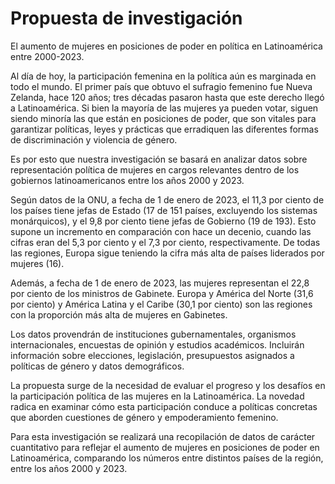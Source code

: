 # Propuesta de investigación

El aumento de mujeres en posiciones de poder en política en Latinoamérica entre 2000-2023.  

Al día de hoy, la participación femenina en la política aún es marginada en todo el mundo. El primer país que obtuvo el sufragio femenino fue Nueva Zelanda, hace 120 años; tres décadas pasaron hasta que este derecho llegó a Latinoamérica. Si bien la mayoría de las mujeres ya pueden votar, siguen siendo minoría las que están en posiciones de poder, que son vitales para garantizar políticas, leyes y prácticas que erradiquen las diferentes formas de discriminación y violencia de género.  

Es por esto que nuestra investigación se basará en analizar datos sobre representación política de mujeres en cargos relevantes dentro de los gobiernos latinoamericanos entre los años 2000 y 2023. 

Según datos de la ONU, a fecha de 1 de enero de 2023, el 11,3 por ciento de los países tiene jefas de Estado (17 de 151 países, excluyendo los sistemas monárquicos), y el 9,8 por ciento tiene jefas de Gobierno (19 de 193). Esto supone un incremento en comparación con hace un decenio, cuando las cifras eran del 5,3 por ciento y el 7,3 por ciento, respectivamente. De todas las regiones, Europa sigue teniendo la cifra más alta de países liderados por mujeres (16).  

Además, a fecha de 1 de enero de 2023, las mujeres representan el 22,8 por ciento de los ministros de Gabinete. Europa y América del Norte (31,6 por ciento) y América Latina y el Caribe (30,1 por ciento) son las regiones con la proporción más alta de mujeres en Gabinetes. 

Los datos provendrán de instituciones gubernamentales, organismos internacionales, encuestas de opinión y estudios académicos. Incluirán información sobre elecciones, legislación, presupuestos asignados a políticas de género y datos demográficos. 

La propuesta surge de la necesidad de evaluar el progreso y los desafíos en la participación política de las mujeres en la Latinoamérica. La novedad radica en examinar cómo esta participación conduce a políticas concretas que aborden cuestiones de género y empoderamiento femenino. 

Para esta investigación se realizará una recopilación de datos de carácter cuantitativo para reflejar el aumento de mujeres en posiciones de poder en Latinoamérica, comparando los números entre distintos países de la región, entre los años 2000 y 2023. 

